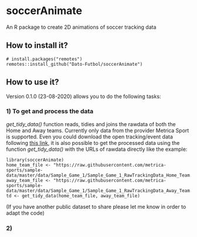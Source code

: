 # soccerAnimate
An R package to create 2D animations of soccer tracking data

## How to install it?
```
# install.packages("remotes")
remotes::install_github("Dato-Futbol/soccerAnimate")
```

## How to use it?

Version 0.1.0 (23-08-2020) allows you to do the following tasks:

### 1) To get and process the data
*get_tidy_data()* function reads, tidies and joins the rawdata of both the Home and Away teams.
Currently only data from the provider Metrica Sport is supported. Even you could download the open tracking/event data following [this link](https://github.com/metrica-sports/sample-data), it is also possible to get the processed data using the function *get_tidy_data()* with the URLs of rawdata directly like the example:

```
library(soccerAnimate)
home_team_file <- "https://raw.githubusercontent.com/metrica-sports/sample-data/master/data/Sample_Game_1/Sample_Game_1_RawTrackingData_Home_Team.csv"
away_team_file <- "https://raw.githubusercontent.com/metrica-sports/sample-data/master/data/Sample_Game_1/Sample_Game_1_RawTrackingData_Away_Team.csv"
td <- get_tidy_data(home_team_file, away_team_file)
```
(If you have another public dataset to share please let me know in order to adapt the code)

### 2) 



